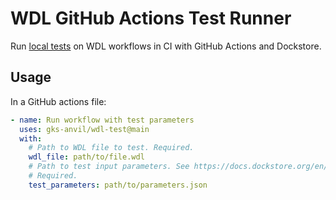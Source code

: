 # WDL GitHub Actions Test Runner

Run [local tests](https://docs.dockstore.org/en/latest/getting-started/getting-started-with-wdl.html#testing-locally) on WDL workflows in CI with GitHub Actions and Dockstore.

## Usage

In a GitHub actions file:

```yaml
- name: Run workflow with test parameters
  uses: gks-anvil/wdl-test@main
  with:
    # Path to WDL file to test. Required.
    wdl_file: path/to/file.wdl
    # Path to test input parameters. See https://docs.dockstore.org/en/latest/getting-started/getting-started-with-wdl.html#set-up-local-data.
    # Required.
    test_parameters: path/to/parameters.json
```
